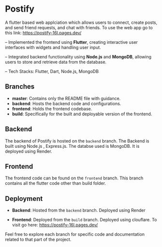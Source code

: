 # Postify
A flutter based web applciation which allows users to connect, create posts, and send friend requests, and chat with friends. To use the web app go to this link:
https://postify-16l.pages.dev/

– Implemented the frontend using **Flutter**, creating interactive user interfaces with widgets and handling user input.

– Integrated backend functionality using **Node.js** and **MongoDB**, allowing users to store and retrieve data from the
database.

– Tech Stacks: Flutter, Dart, Node.js, MongoDB

## Branches

- **master**: Contains only the README file with guidance.
- **backend**: Hosts the backend code and configurations.
- **frontend**: Holds the frontend codebase.
- **build**: Specifically for the built and deployable version of the frontend.

## Backend

The backend of Postify is hosted on the `backend` branch. The Backend is built using Node.js , Express.js. The databse used is MongoDB.  It is deployed using Render.

## Frontend

The frontend code can be found on the `frontend` branch. This branch contains all the flutter code other than build folder.

## Deployment

- **Backend**: Hosted from the `backend` branch. Deployed using Render

- **Frontend**: Deployed from the `build` branch. Deployed using clouflare. To visit go here: https://postify-16l.pages.dev/

Feel free to explore each branch for specific code and documentation related to that part of the project.
